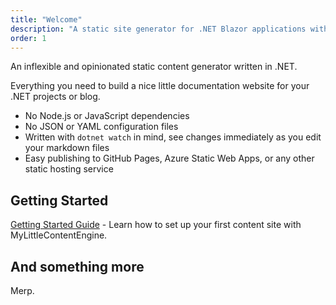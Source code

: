 ```yaml
---
title: "Welcome"
description: "A static site generator for .NET Blazor applications with markdown content management and strong typing"
order: 1
---
```


An inflexible and opinionated static content generator written in .NET.

Everything you need to build a nice little documentation website for your .NET projects or blog.

* No Node.js or JavaScript dependencies
* No JSON or YAML configuration files
* Written with `dotnet watch` in mind, see changes immediately as you edit your markdown files
* Easy publishing to GitHub Pages, Azure Static Web Apps, or any other static hosting service

## Getting Started

[Getting Started Guide](getting-started/creating-first-site) - Learn how to set up your first content site with MyLittleContentEngine.


## And something more

Merp.